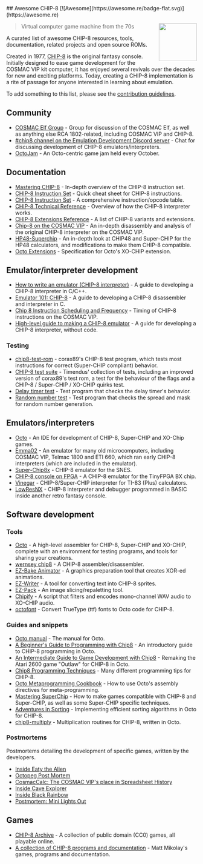<div class="github-widget" data-repo="tobiasvl/awesome-chip-8"></div>
## Awesome CHIP-8 [![Awesome](https://awesome.re/badge-flat.svg)](https://awesome.re)

[<img src="https://raw.githubusercontent.com/tobiasvl/awesome-chip-8/master/c8.png" align="right" width="100">](https://chip-8.github.io)

> Virtual computer game machine from the 70s 

A curated list of awesome CHIP-8 resources, tools, documentation, related projects and open source ROMs.

Created in 1977, [CHIP-8](https://en.wikipedia.org/wiki/CHIP-8) is the original fantasy console. Initially designed to ease game development for the COSMAC VIP kit computer, it has enjoyed several revivals over the decades for new and exciting platforms. Today, creating a CHIP-8 implementation is a rite of passage for anyone interested in learning about emulation.

To add something to this list, please see the [contribution guidelines](https://github.com/tobiasvl/awesome-chip-8/blob/master/CONTRIBUTING.md).



## Community

* [COSMAC Elf Group](https://groups.io/g/cosmacelf) - Group for discussion of the COSMAC Elf, as well as anything else RCA 1802-related, including COSMAC VIP and CHIP-8.
* [#chip8 channel on the Emulation Development Discord server](https://discordapp.com/invite/Gf7cP3w) - Chat for discussing development of CHIP-8 emulators/interpreters.
* [OctoJam](http://octojam.com/) - An Octo-centric game jam held every October.

## Documentation

* [Mastering CHIP-8](https://github.com/mattmikolay/chip-8/wiki/Mastering-CHIP%E2%80%908) - In-depth overview of the CHIP-8 instruction set.
* [CHIP-8 Instruction Set](http://johnearnest.github.io/Octo/docs/chip8ref.pdf) - Quick cheat sheet for CHIP-8 instructions.
* [CHIP-8 Instruction Set](https://github.com/mattmikolay/chip-8/wiki/CHIP%E2%80%908-Instruction-Set) - A comprehensive instruction/opcode table.
* [CHIP-8 Technical Reference](https://github.com/mattmikolay/chip-8/wiki/CHIP%E2%80%908-Technical-Reference) - Overview of how the CHIP-8 interpreter works.
* [CHIP-8 Extensions Reference](https://github.com/mattmikolay/chip-8/wiki/CHIP%E2%80%908-Extensions-Reference) - A list of CHIP-8 variants and extensions.
* [Chip-8 on the COSMAC VIP](https://laurencescotford.com/chip-8-on-the-cosmac-vip-index/) - An in-depth disassembly and analysis of the original CHIP-8 interpreter on the COSMAC VIP.
* [HP48-Superchip](https://github.com/Chromatophore/HP48-Superchip) - An in-depth look at CHIP48 and Super-CHIP for the HP48 calculators, and modifications to make them CHIP-8 compatible.
* [Octo Extensions](http://johnearnest.github.io/Octo/docs/XO-ChipSpecification.html) - Specification for Octo's XO-CHIP extension.

## Emulator/interpreter development

* [How to write an emulator (CHIP-8 interpreter)](http://www.multigesture.net/articles/how-to-write-an-emulator-chip-8-interpreter/) - A guide to developing a CHIP-8 interpreter in C/C++.
* [Emulator 101: CHIP-8](http://www.emulator101.com/introduction-to-chip-8.html) - A guide to developing a CHIP-8 disassembler and interpreter in C.
* [Chip 8 Instruction Scheduling and Frequency](https://jackson-s.me/2019/07/13/Chip-8-Instruction-Scheduling-and-Frequency.html) - Timing of CHIP-8 instructions on the COSMAC VIP.
* [High-level guide to making a CHIP-8 emulator](https://tobiasvl.github.io/blog/write-a-chip-8-emulator/) - A guide for developing a CHIP-8 interpreter, without code.

### Testing

* [chip8-test-rom](https://github.com/corax89/chip8-test-rom) - corax89's CHIP-8 test program, which tests most instructions for correct (Super-CHIP compliant) behavior.
* [CHIP-8 test suite](https://github.com/Timendus/chip8-test-suite) - Timendus' collection of tests, including an improved version of corax89's test rom, a test for the behaviour of the flags and a CHIP-8 / Super-CHIP / XO-CHIP quirks test.
* [Delay timer test](https://github.com/mattmikolay/chip-8/tree/master/delaytimer) - Test program that checks the delay timer's behavior.
* [Random number test](https://github.com/mattmikolay/chip-8/tree/master/randomnumber) - Test program that checks the spread and mask for random number generation.

## Emulators/interpreters

* [Octo](http://johnearnest.github.io/Octo/) - An IDE for development of CHIP-8, Super-CHIP and XO-Chip games.
* [Emma02](https://www.emma02.hobby-site.com/) - An emulator for many old microcomputers, including COSMAC VIP, Telmac 1800 and ETI 660, which ran early CHIP-8 interpreters (which are included in the emulator).
* [Super-Chip8x](https://github.com/Ersanio/Super-Chip8x) - CHIP-8 emulator for the SNES.
* [CHIP-8 console on FPGA](https://github.com/pwmarcz/fpga-chip8) - A CHIP-8 emulator for the TinyFPGA BX chip.
* [Vinegar](http://benryves.com/bin/vinegar/) - CHIP-8/Super-CHIP interpreter for TI-83 (Plus) calculators.
* [LowResNX](https://lowresnx.inutilis.com/topic.php?id=1648) - CHIP-8 interpreter and debugger programmed in BASIC inside another retro fantasy console.

## Software development

### Tools

* [Octo](http://github.com/johnearnest/Octo/) - A high-level assembler for CHIP-8, Super-CHIP and XO-CHIP, complete with an environment for testing programs, and tools for sharing your creations.
* [wernsey chip8](https://github.com/wernsey/chip8) - A CHIP-8 assembler/disassembler.
* [EZ-Bake Animator](http://beyondloom.com/tools/ezbake.html) - A graphics preparation tool that creates XOR-ed animations.
* [EZ-Writer](http://beyondloom.com/tools/ezwriter.html) - A tool for converting text into CHIP-8 sprites.
* [EZ-Pack](http://beyondloom.com/tools/ezpack.html) - An image slicing/repaletting tool.
* [Chipify](http://johnearnest.github.io/Octo/tools/Chipify/) - A script that filters and encodes mono-channel WAV audio to XO-CHIP audio.
* [octofont](https://github.com/jdeeny/octofont/) - Convert TrueType (ttf) fonts to Octo code for CHIP-8.

### Guides and snippets

* [Octo manual](https://johnearnest.github.io/Octo/docs/Manual.html) - The manual for Octo.
* [A Beginner's Guide to Programming with Chip8](http://johnearnest.github.io/Octo/docs/BeginnersGuide.html) - An introductory guide to CHIP-8 programming in Octo.
* [An Intermediate Guide to Game Development with Chip8](http://johnearnest.github.io/Octo/docs/IntermediateGuide.html) - Remaking the Atari 2600 game "Outlaw" for CHIP-8 in Octo.
* [Chip8 Programming Techniques](http://johnearnest.github.io/Octo/docs/Chip8%20Programming.html) - Many different programming tips for CHIP-8.
* [Octo Metaprogramming Cookbook](http://johnearnest.github.io/Octo/docs/MetaProgramming.html) - How to use Octo's assembly directives for meta-programming.
* [Mastering SuperChip](http://johnearnest.github.io/Octo/docs/SuperChip.html) - How to make games compatible with CHIP-8 and Super-CHIP, as well as some Super-CHIP specific techniques.
* [Adventures in Sorting](https://johnearnest.github.io/Octo/docs/Sorting.html) - Implementing efficient sorting algorithms in Octo for CHIP-8.
* [chip8-multiply](https://github.com/jdeeny/chip8-multiply) - Multiplication routines for CHIP-8, written in Octo.

### Postmortems

Postmortems detailing the development of specific games, written by the developers.

* [Inside Eaty the Alien](http://johnearnest.github.io/Octo/docs/EatyTheAlien.html)
* [Octopeg Post Mortem](http://www.awfuljams.com/octojam-ii/games/octopeg)
* [CosmacCalc: The COSMAC VIP's place in Spreadsheet History](https://abitoutofplace.wordpress.com/2015/05/02/cosmaccalc-the-cosmac-vip-s-place-in-spreadsheet-history/)
* [Inside Cave Explorer](http://johnearnest.github.io/Octo/docs/CaveExplorer.html)
* [Inside Black Rainbow](http://johnearnest.github.io/Octo/docs/BlackRainbow.html)
* [Postmortem: Mini Lights Out](https://tobiasvl.itch.io/mini-lights-out/devlog/102679/postmortem-mini-lights-out)

## Games

* [CHIP-8 Archive](https://johnearnest.github.io/chip8Archive/) - A collection of public domain (CC0) games, all playable online.
* [A collection of CHIP-8 programs and documentation](https://github.com/mattmikolay/chip-8) - Matt Mikolay's games, programs and documentation.